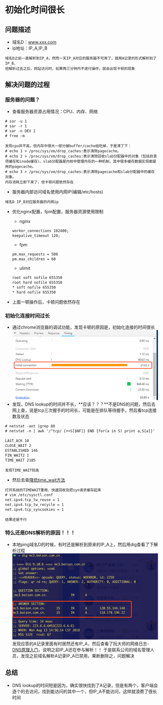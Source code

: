 # 初始化时间很长

## 问题描述
- 域名D：www.xxx.com
- ip地址：IP_A,IP_B
```
域名D之前一直解析到IP_A，然而一天IP_A对应的服务器不可用了，就用A记录的形式解析到了IP_B，
但解析过去之后，网站访问时，如果两三分钟内不进行操作，就会出现卡顿的现象
```

## 解决问题的过程

### 服务器的问题？
- 查看服务器资源占用情况：CPU、内存、网络
```
# sar -u 1 
# sar -r 1
# sar -n DEV 1
# free -m

发现cpu并不高，但内存中很大一部分被buffer/cache给吃掉，于是清了下：
# echo 1 > /proc/sys/vm/drop_caches:表示清除pagecache。
# echo 2 > /proc/sys/vm/drop_caches:表示清除回收slab分配器中的对象（包括目录项缓存和inode缓存）。slab分配器是内核中管理内存的一种机制，其中很多缓存数据实现都是用的pagecache。
# echo 3 > /proc/sys/vm/drop_caches:表示清除pagecache和slab分配器中的缓存对象。
内存消耗立即下来了，但卡顿问题依然存在
```
- 服务器内部访问域名使用内网IP(编辑/etc/hosts)
```
域名D IP_B对应服务器的内网ip
```
- 优化nginx配置，fpm配置，服务器资源使用限制
    + nginx
    ```
    worker_connections 102400;
    keepalive_timeout 120;
    ```
    + fpm
    ```
    pm.max_requests = 500
    pm.max_children = 60
    ```
    + ulimit
    ```
    root soft nofile 655350
    root hard nofile 655350
    * soft nofile 655350
    * hard nofile 655350
    ```

- 上面一顿操作后，卡顿问题依然存在

### 初始化连接时间过长
- 通过chrome浏览器的调试功能，发现卡顿的原因是，初始化连接的时间很长
![initial_connection_too_long](initial_connection_too_long.png) 
- 发现，DNS lookup的时间并不长，**应该？？？**不是DNS的问题，然后去网上查，说是tcp三次握手的时间长，可能是在排队等待握手，然后看tcp连接数及状态
```
# netstat -ant |grep 80
# netstat -n | awk '/^tcp/ {++S[$NF]} END {for(a in S) print a,S[a]}'

LAST_ACK 10
CLOSE_WAIT 2
ESTABLISHED 146
FIN_WAIT2 1
TIME_WAIT 2185

发现TIME_WAIT较高

```
- 然后去查[降低time_wait方法](https://blog.csdn.net/yusiguyuan/article/details/21445883)
```
打开系统的TIMEWAIT重用、快速回收及把syn请求缓存起来
# vim /etc/sysctl.conf
net.ipv4.tcp_tw_reuse = 1 
net.ipv4.tcp_tw_recycle = 1
net.ipv4.tcp_syncookies = 1

结果还是不行
```

### 特么还是DNS解析的原因！！！
- 本地ping域名D的时候，有时还是解析到原来的IP_A上，然后用dig查看了下解析过程
![dig_domain](dig_domain.png)
发现应答的A记录里面有时居然还有IP_A，然后查看了阮大师的网络日志-[DNS原理入门](http://www.ruanyifeng.com/blog/2016/06/dns.html)，说明之前IP_A还在参与解析！！
于是联系公司的域名管理人员，发现之前域名解析A记录IP_A已禁用，果断删除之，问题解决

## 总结
- DNS lookup的时间短是因为，确实很快找到了A记录，但是有两个，客户端会逐个的去访问，找到能访问的其中一个，但IP_A不能访问，这样就浪费了很长时间






